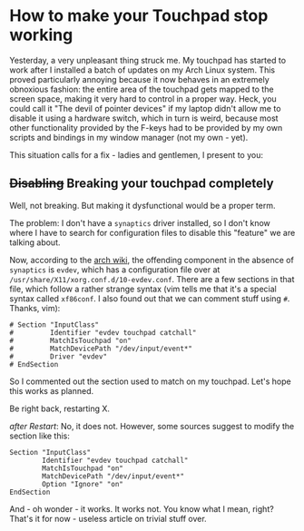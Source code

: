 # How to make your Touchpad stop working
Yesterday, a very unpleasant thing struck me. My touchpad has started to work
after I installed a batch of updates on my Arch Linux system. This proved
particularly annoying because it now behaves in an extremely obnoxious fashion:
the entire area of the touchpad gets mapped to the screen space, making it very
hard to control in a proper way. Heck, you could call it "The devil of pointer
devices" if my laptop didn't allow me to disable it using a hardware switch,
which in turn is weird, because most other functionality provided by the F-keys
had to be provided by my own scripts and bindings in my window manager (not my
own - yet).

This situation calls for a fix - ladies and gentlemen, I present to you:

## ~~Disabling~~ Breaking your touchpad completely
Well, not breaking. But making it dysfunctional would be a proper term.

The problem: I don't have a `synaptics` driver installed, so I don't know where
I have to search for configuration files to disable this "feature" we are
talking about.

Now, according to the
[arch wiki](https://wiki.archlinux.org/index.php/Xorg#Input_devices), the
offending component in the absence of `synaptics` is `evdev`, which has a
configuration file over at `/usr/share/X11/xorg.conf.d/10-evdev.conf`.
There are a few sections in that file, which follow a rather strange syntax
(vim tells me that it's a special syntax called `xf86conf`. I also found out
that we can comment stuff using `#`. Thanks, vim):
```
# Section "InputClass"
#         Identifier "evdev touchpad catchall"
#         MatchIsTouchpad "on"
#         MatchDevicePath "/dev/input/event*"
#         Driver "evdev"
# EndSection
```
So I commented out the section used to match on my touchpad. Let's hope this
works as planned.

Be right back, restarting X.

*after Restart*: No, it does not. However, some sources suggest to modify the
section like this:
```
Section "InputClass"
        Identifier "evdev touchpad catchall"
        MatchIsTouchpad "on"
        MatchDevicePath "/dev/input/event*"
        Option "Ignore" "on"
EndSection
```
And - oh wonder - it works. It works not. You know what I mean, right?
That's it for now - useless article on trivial stuff over.
